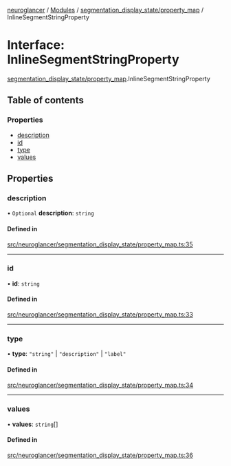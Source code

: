 [neuroglancer](../README.md) / [Modules](../modules.md) / [segmentation\_display\_state/property\_map](../modules/segmentation_display_state_property_map.md) / InlineSegmentStringProperty

# Interface: InlineSegmentStringProperty

[segmentation_display_state/property_map](../modules/segmentation_display_state_property_map.md).InlineSegmentStringProperty

## Table of contents

### Properties

- [description](segmentation_display_state_property_map.InlineSegmentStringProperty.md#description)
- [id](segmentation_display_state_property_map.InlineSegmentStringProperty.md#id)
- [type](segmentation_display_state_property_map.InlineSegmentStringProperty.md#type)
- [values](segmentation_display_state_property_map.InlineSegmentStringProperty.md#values)

## Properties

### description

• `Optional` **description**: `string`

#### Defined in

[src/neuroglancer/segmentation_display_state/property_map.ts:35](https://github.com/ActiveBrainAtlas2/neuroglancer/blob/1beb5d34/src/neuroglancer/segmentation_display_state/property_map.ts#L35)

___

### id

• **id**: `string`

#### Defined in

[src/neuroglancer/segmentation_display_state/property_map.ts:33](https://github.com/ActiveBrainAtlas2/neuroglancer/blob/1beb5d34/src/neuroglancer/segmentation_display_state/property_map.ts#L33)

___

### type

• **type**: ``"string"`` \| ``"description"`` \| ``"label"``

#### Defined in

[src/neuroglancer/segmentation_display_state/property_map.ts:34](https://github.com/ActiveBrainAtlas2/neuroglancer/blob/1beb5d34/src/neuroglancer/segmentation_display_state/property_map.ts#L34)

___

### values

• **values**: `string`[]

#### Defined in

[src/neuroglancer/segmentation_display_state/property_map.ts:36](https://github.com/ActiveBrainAtlas2/neuroglancer/blob/1beb5d34/src/neuroglancer/segmentation_display_state/property_map.ts#L36)
